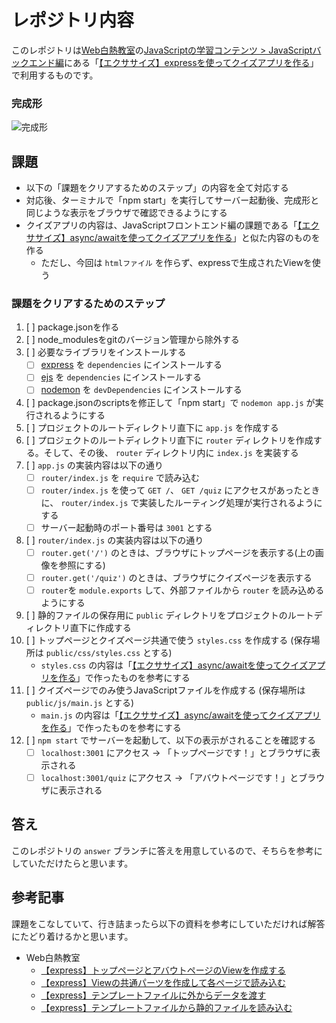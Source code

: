 # レポジトリ内容

このレポジトリは[Web白熱教室](https://tsuyopon.xyz/)の[JavaScriptの学習コンテンツ > JavaScriptバックエンド編](https://tsuyopon.xyz/learning-contents/web-dev/javascript/backend/)にある「[【エクササイズ】expressを使ってクイズアプリを作る](https://tsuyopon.xyz/learning-contents/web-dev/javascript/backend/js-excercise-for-backend-6/)」で利用するものです。


### 完成形

![完成形](./images/assignment.gif)

## 課題

- 以下の「課題をクリアするためのステップ」の内容を全て対応する
- 対応後、ターミナルで「npm start」を実行してサーバー起動後、完成形と同じような表示をブラウザで確認できるようにする
- クイズアプリの内容は、JavaScriptフロントエンド編の課題である「[【エクササイズ】async/awaitを使ってクイズアプリを作る](https://tsuyopon.xyz/learning-contents/web-dev/javascript/frontend/js-excercise-for-frontend-9/)」と似た内容のものを作る
    - ただし、今回は `htmlファイル` を作らず、expressで生成されたViewを使う

### 課題をクリアするためのステップ

1. [ ] package.jsonを作る
1. [ ] node_modulesをgitのバージョン管理から除外する
1. [ ] 必要なライブラリをインストールする
    - [ ] [express](https://github.com/expressjs/express) を `dependencies` にインストールする
    - [ ] [ejs](https://github.com/mde/ejs) を `dependencies` にインストールする
    - [ ] [nodemon](https://github.com/remy/nodemon) を `devDependencies` にインストールする
1. [ ] package.jsonのscriptsを修正して「npm start」で `nodemon app.js` が実行されるようにする
1. [ ] プロジェクトのルートディレクトリ直下に `app.js` を作成する
1. [ ] プロジェクトのルートディレクトリ直下に `router` ディレクトリを作成する。そして、その後、 `router` ディレクトリ内に `index.js` を実装する
1. [ ] `app.js` の実装内容は以下の通り
    - [ ] `router/index.js` を `require` で読み込む
    - [ ] `router/index.js` を使って `GET /`、 `GET /quiz` にアクセスがあったときに、 `router/index.js` で実装したルーティング処理が実行されるようにする
    - [ ] サーバー起動時のポート番号は `3001` とする
1. [ ] `router/index.js` の実装内容は以下の通り
    - [ ] `router.get('/')` のときは、ブラウザにトップページを表示する(上の画像を参照にする)
    - [ ] `router.get('/quiz')` のときは、ブラウザにクイズページを表示する
    - [ ] `router`を `module.exports` して、外部ファイルから `router` を読み込めるようにする
1. [ ] 静的ファイルの保存用に `public` ディレクトリをプロジェクトのルートディレクトリ直下に作成する
1. [ ] トップページとクイズページ共通で使う `styles.css` を作成する (保存場所は `public/css/styles.css` とする)
    - `styles.css` の内容は「[【エクササイズ】async/awaitを使ってクイズアプリを作る](https://tsuyopon.xyz/learning-contents/web-dev/javascript/frontend/js-excercise-for-frontend-9/)」で作ったものを参考にする
1. [ ] クイズページでのみ使うJavaScriptファイルを作成する (保存場所は `public/js/main.js` とする)
    - `main.js` の内容は「[【エクササイズ】async/awaitを使ってクイズアプリを作る](https://tsuyopon.xyz/learning-contents/web-dev/javascript/frontend/js-excercise-for-frontend-9/)」で作ったものを参考にする
1. [ ] `npm start` でサーバーを起動して、以下の表示がされることを確認する
    - [ ] `localhost:3001` にアクセス → 「トップページです！」とブラウザに表示される
    - [ ] `localhost:3001/quiz` にアクセス → 「アバウトページです！」とブラウザに表示される

## 答え

このレポジトリの `answer` ブランチに答えを用意しているので、そちらを参考にしていただけたらと思います。

## 参考記事

課題をこなしていて、行き詰まったら以下の資料を参考にしていただければ解答にたどり着けるかと思います。


- Web白熱教室
    - [【express】トップページとアバウトページのViewを作成する](https://tsuyopon.xyz/learning-contents/web-dev/javascript/backend/how-to-render-template-files-in-express/)
    - [【express】Viewの共通パーツを作成して各ページで読み込む](https://tsuyopon.xyz/learning-contents/web-dev/javascript/backend/how-to-load-partial-files-in-template-files/)
    - [【express】テンプレートファイルに外からデータを渡す](https://tsuyopon.xyz/learning-contents/web-dev/javascript/backend/how-to-pass-data-to-template-files-in-express/)
    - [【express】テンプレートファイルから静的ファイルを読み込む](https://tsuyopon.xyz/learning-contents/web-dev/javascript/backend/how-to-load-static-files-in-express/)